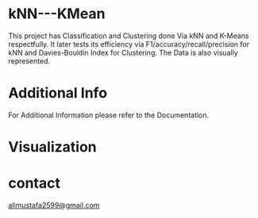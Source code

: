 # kNN---KMean
This project has Classification and Clustering done Via kNN and K-Means respectfully. It later tests its efficiency via F1/accuracy/recall/precision for kNN and Davies-Bouldin Index for Clustering. The Data is also visually represented.

# Additional Info
For Additional Information please refer to the Documentation.

# Visualization



# contact 
alimustafa2599@gmail.com
